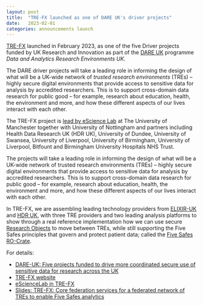 ```yaml
---
layout: post
title:  "TRE-FX launched as one of DARE UK's driver projects"
date:   2023-02-01
categories: announcements launch
---
```



[TRE-FX](https://trefx.uk/) launched in February 2023, as one of the five Driver projects funded by UK Research and Innovation as part of the [DARE UK](https://dareuk.org.uk/) programme _Data and Analytics Research Environments UK_. 

The DARE driver projects will take a leading role in informing the design of what will be a UK-wide network of _trusted research environments_ (TREs) – highly secure digital environments that provide access to sensitive data for analysis by accredited researchers. This is to support cross-domain data research for public good – for example, research about education, health, the environment and more, and how these different aspects of our lives interact with each other.

The TRE-FX project is [lead by eScience Lab](https://esciencelab.org.uk/projects/tre-fx/) at The University of Manchester together with University of Nottingham and partners including Health Data Research UK (HDR UK), University of Dundee, University of Swansea, University of Liverpool, University of Birmingham, University of Liverpool, Bitfount  and Birmingham University Hospitals NHS Trust.

The projects will take a leading role in informing the design of what will be a UK-wide network of trusted research environments (TREs) – highly secure digital environments that provide access to sensitive data for analysis by accredited researchers. This is to support cross-domain data research for public good – for example, research about education, health, the environment and more, and how these different aspects of our lives interact with each other.

In TRE-FX, we are assembling leading technology providers from [ELIXIR-UK](https://elixiruknode.org/) and [HDR UK](https://www.hdruk.ac.uk/), with three TRE providers and two leading analysis platforms to show through a real reference implementation how we can use secure [Research Objects](/products/researchobject/) to move between TREs, while still supporting the Five Safes principles that govern and protect patient data; called the [Five Safes RO-Crate](https://trefx.uk/implementation).

For details:
* [DARE-UK: Five projects funded to drive more coordinated secure use of sensitive data for research across the UK](https://dareuk.org.uk/five-projects-funded-to-drive-more-coordinated-secure-use-of-sensitive-data-for-research-across-uk/)
* [TRE-FX website](https://trefx.uk/)
* [eScienceLab in TRE-FX](https://esciencelab.org.uk/projects/tre-fx/)
* [Slides: TRE-FX: Core federation services for a federated network of TREs to enable Five Safes analytics](https://doi.org/10.5281/zenodo.7708160)
